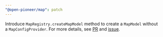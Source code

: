 ```yaml
---
"@open-pioneer/map": patch
---
```


Introduce `MapRegistry.createMapModel` method to create a `MapModel` without a `MapConfigProvider`.
For more details, see [PR](https://github.com/open-pioneer/trails-openlayers-base-packages/pull/499) and [issue](https://github.com/open-pioneer/trails-openlayers-base-packages/issues/483).
